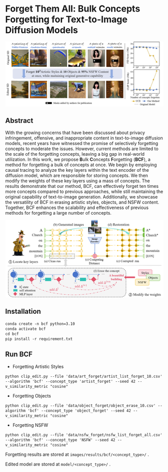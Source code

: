 # Forget Them All: Bulk Concepts Forgetting for Text-to-Image Diffusion Models

<img style="witdh: 100%;" src="images/first_pic.png">

##  Abstract
With the growing concerns that have been discussed about privacy infringement, offensive, and inappropriate content in text-to-image diffusion models, recent years have witnessed the promise of selectively forgetting concepts to moderate the issues. However, current methods are limited to the scale of the forgetting concepts, leaving a big gap in real-world utilization. In this work, we propose **B**ulk **C**oncepts **F**orgetting (**BCF**), a method for forgetting a bulk of concepts at once. We begin by employing causal tracing to analyze the key layers within the text encoder of the diffusion model, which are responsible for storing concepts. We then modify the weights of these key layers using a mass of concepts. The results demonstrate that our method, BCF, can effectively forget ten times more concepts compared to previous approaches, while still maintaining the original capability of text-to-image generation. Additionally, we showcase the versatility of BCF in erasing artistic styles, objects, and NSFW content. Together, BCF enhances the scalability and effectiveness of previous methods for forgetting a large number of concepts.   

<img style="witdh: 100%;" src="images/method.png">

## Installation
```
conda create -n bcf python=3.10
conda activate bcf
cd bcf
pip install -r requirement.txt
```

## Run BCF

- Forgetting Artistic Styles

```
python clip_edit.py --file 'data/art_forget/artist_list_forget_10.csv' --algorithm 'bcf' --concept_type 'artist_forget' --seed 42 --v_similarity_metric "cosine"
```

- Forgetting Objects

```
python clip_edit.py --file 'data/object_forget/object_erase_10.csv' --algorithm 'bcf' --concept_type 'object_forget' --seed 42 --v_similarity_metric "cosine"
```

- Forgetting NSFW

```
python clip_edit.py --file 'data/nsfw_forget/nsfw_list_forget_all.csv' --algorithm 'bcf' --concept_type 'NSFW' --seed 42 --v_similarity_metric "cosine"
```

Forgetting results are stored at `images/results/bcf/<concept_type>/` .

Edited model are stored at `model/<concept_type>/` .



